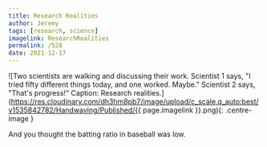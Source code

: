 ```yaml
---
title: Research Realities
author: Jeremy
tags: [research, science]
imagelink: ResearchRealities
permalink: /528
date: 2021-12-17
---
```


![Two scientists are walking and discussing their work. Scientist 1 says, "I tried fifty different things today, and one worked. Maybe." Scientist 2 says, "That's progress!" Caption: Research realities.](https://res.cloudinary.com/dh3hm8pb7/image/upload/c_scale,q_auto:best/v1535842782/Handwaving/Published/{{ page.imagelink }}.png){: .centre-image }

And you thought the batting ratio in baseball was low.
